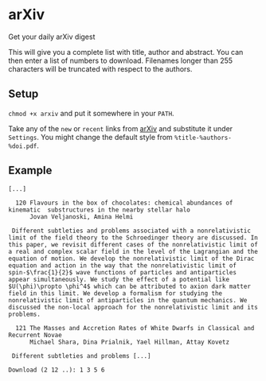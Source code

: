 # arXiv
Get your daily arXiv digest

This will give you a complete list with title, author and abstract. You can then enter a list of numbers to download.
Filenames longer than 255 characters will be truncated with respect to the authors.

## Setup
`chmod +x arxiv` and put it somewhere in your `PATH`.

Take any of the `new` or `recent` links from [arXiv](https://arxiv.org/) and substitute it under `Settings`.
You might change the default style from `%title-%authors-%doi.pdf`.

## Example

```
[...]

  120 Flavours in the box of chocolates: chemical abundances of kinematic  substructures in the nearby stellar halo
      Jovan Veljanoski, Amina Helmi

 Different subtleties and problems associated with a nonrelativistic limit of the field theory to the Schroedinger theory are discussed. In this paper, we revisit different cases of the nonrelativistic limit of a real and complex scalar field in the level of the Lagrangian and the equation of motion. We develop the nonrelativistic limit of the Dirac equation and action in the way that the nonrelativistic limit of spin-$\frac{1}{2}$ wave functions of particles and antiparticles appear simultaneously. We study the effect of a potential like $U(\phi)\propto \phi^4$ which can be attributed to axion dark matter field in this limit. We develop a formalism for studying the nonrelativistic limit of antiparticles in the quantum mechanics. We discussed the non-local approach for the nonrelativistic limit and its problems.

  121 The Masses and Accretion Rates of White Dwarfs in Classical and  Recurrent Novae
      Michael Shara, Dina Prialnik, Yael Hillman, Attay Kovetz

 Different subtleties and problems [...]

Download (2 12 ..): 1 3 5 6
```
